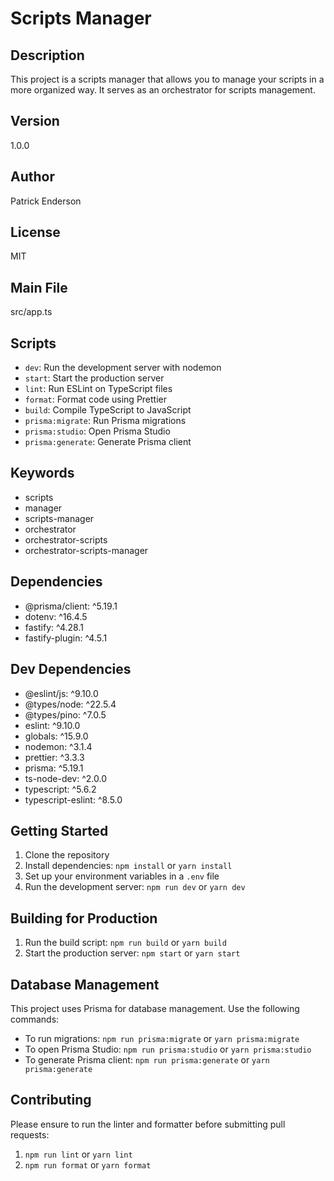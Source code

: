 # Scripts Manager

## Description

This project is a scripts manager that allows you to manage your scripts in a more organized way. It serves as an orchestrator for scripts management.

## Version

1.0.0

## Author

Patrick Enderson

## License

MIT

## Main File

src/app.ts

## Scripts

- `dev`: Run the development server with nodemon
- `start`: Start the production server
- `lint`: Run ESLint on TypeScript files
- `format`: Format code using Prettier
- `build`: Compile TypeScript to JavaScript
- `prisma:migrate`: Run Prisma migrations
- `prisma:studio`: Open Prisma Studio
- `prisma:generate`: Generate Prisma client

## Keywords

- scripts
- manager
- scripts-manager
- orchestrator
- orchestrator-scripts
- orchestrator-scripts-manager

## Dependencies

- @prisma/client: ^5.19.1
- dotenv: ^16.4.5
- fastify: ^4.28.1
- fastify-plugin: ^4.5.1

## Dev Dependencies

- @eslint/js: ^9.10.0
- @types/node: ^22.5.4
- @types/pino: ^7.0.5
- eslint: ^9.10.0
- globals: ^15.9.0
- nodemon: ^3.1.4
- prettier: ^3.3.3
- prisma: ^5.19.1
- ts-node-dev: ^2.0.0
- typescript: ^5.6.2
- typescript-eslint: ^8.5.0

## Getting Started

1. Clone the repository
2. Install dependencies: `npm install` or `yarn install`
3. Set up your environment variables in a `.env` file
4. Run the development server: `npm run dev` or `yarn dev`

## Building for Production

1. Run the build script: `npm run build` or `yarn build`
2. Start the production server: `npm start` or `yarn start`

## Database Management

This project uses Prisma for database management. Use the following commands:

- To run migrations: `npm run prisma:migrate` or `yarn prisma:migrate`
- To open Prisma Studio: `npm run prisma:studio` or `yarn prisma:studio`
- To generate Prisma client: `npm run prisma:generate` or `yarn prisma:generate`

## Contributing

Please ensure to run the linter and formatter before submitting pull requests:

1. `npm run lint` or `yarn lint`
2. `npm run format` or `yarn format`
